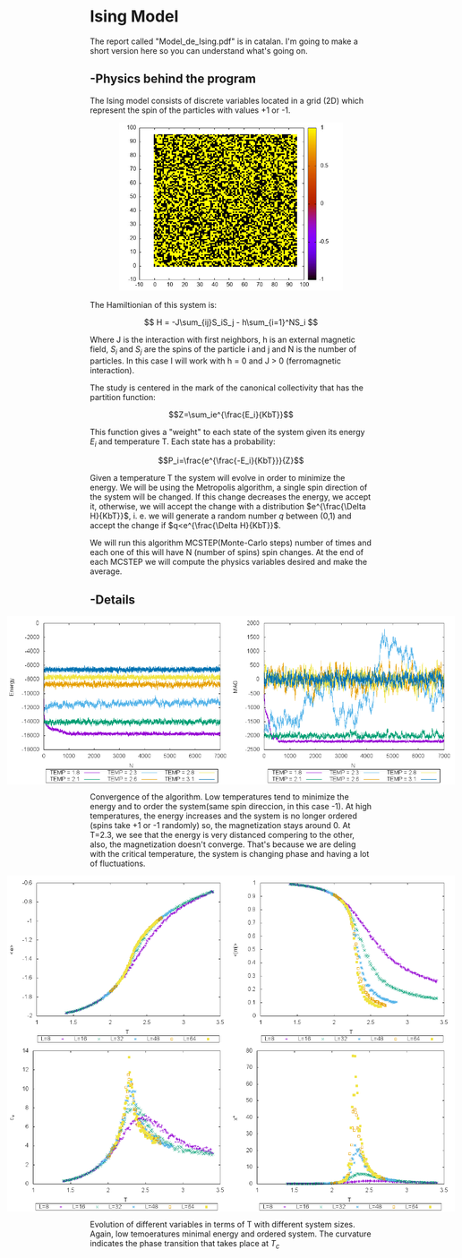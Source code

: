 # Ising Model
The report called "Model_de_Ising.pdf" is in catalan. I'm going to make a short version here so you can understand what's going on.
## -Physics behind the program
The Ising model consists of discrete variables located in a grid (2D) which represent the spin of the particles with values +1 or -1.
<p align="center">
  <img src="Practica%201/MontaneAlbert/ex2.jpeg" alt="ex2" width="400" height="300"/>
</p>
The Hamiltionian of this system is:

$$ H = -J\sum_{ij}S_iS_j - h\sum_{i=1}^NS_i  $$

Where J is the interaction with first neighbors, h is an external magnetic field, $S_i$ and $S_j$ are the spins of the particle i and j and N is the number of particles. In this case I will work with  h = 0 and J > 0 (ferromagnetic interaction).

The study is centered in the mark of the canonical collectivity that has the partition function:

$$Z=\sum_ie^{\frac{E_i}{KbT}}$$

This function gives a "weight" to each state of the system given its energy $E_i$ and temperature T. Each state has a probability:

$$P_i=\frac{e^{\frac{-E_i}{KbT}}}{Z}$$

Given a temperature T the system will evolve in order to minimize the energy. We will be using the Metropolis algorithm, a single spin direction of the system will be changed. If this change decreases the energy, we accept it, otherwise, we will accept the change with a distribution $e^{\frac{\Delta H}{KbT}}$, i. e. we will generate a random number $q$ between (0,1) and accept the change if $q<e^{\frac{\Delta H}{KbT}}$.


We will run this algorithm MCSTEP(Monte-Carlo steps) number of times and each one of this will have N (number of spins) spin changes. At the end of each MCSTEP we will compute the physics variables desired and make the average.


## -Details

<div style="display: flex; justify-content: center; align-items: center;">
  <img src="Practica%202/MontaneAlbert/conv_e.png" alt="conv_e" width="400" height="300"/>
  <img src="Practica%202/MontaneAlbert/conv_m.png" alt="ex2" width="400" height="300"/>
</div>

Convergence of the algorithm. Low temperatures tend to minimize the energy and to order the system(same spin direccion, in this case -1). At high temperatures, the energy increases and the system is no longer ordered (spins take +1 or -1 randomly) so, the magnetization stays around 0. At T=2.3, we see that the energy is very distanced compering to the other, also, the magnetization doesn't converge. That's because we are deling with the critical temperature, the system is changing phase and having a lot of fluctuations.


<div style="display: flex; justify-content: center; align-items: center;">
  <img src="Practica%203/MontaneAlbert/e.png" alt="conv_e" width="400" height="300"/>
  <img src="Practica%203/MontaneAlbert/m.png" alt="ex2" width="400" height="300"/>
</div>
<div style="display: flex; justify-content: center; align-items: center;">
  <img src="Practica%203/MontaneAlbert/c.png" alt="conv_e" width="400" height="300"/>
  <img src="Practica%203/MontaneAlbert/x.png" alt="ex2" width="400" height="300"/>
</div>

Evolution of different variables in terms of T with different system sizes. Again, low temoeratures minimal energy and ordered system. The curvature indicates the phase transition that takes place at $T_c$
